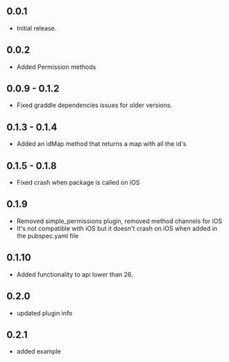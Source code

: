 ## 0.0.1

* Initial release.

## 0.0.2 

* Added Permission methods

## 0.0.9 - 0.1.2

* Fixed graddle dependencies issues for older versions.

## 0.1.3 - 0.1.4

* Added an idMap method that returns a map with all the id's

## 0.1.5 - 0.1.8

* Fixed crash when package is called on iOS

## 0.1.9

* Removed simple_permissions plugin, removed method channels for iOS 
* It's not compatible with iOS but it doesn't crash on iOS when added in the pubspec.yaml file

## 0.1.10

* Added functionality to api lower than 26.

## 0.2.0

* updated plugin info

## 0.2.1

* added example